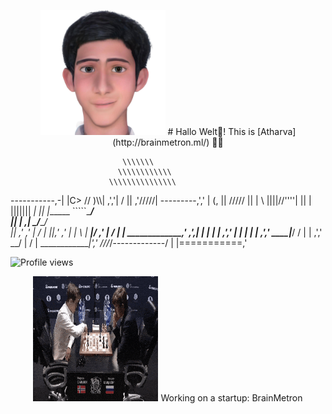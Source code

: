 <p align="center">
    <img src="me.png" height="200" width="200" />
# Hallo Welt👋! This is [Atharva](http://brainmetron.ml/) 🙋‍♂️
</p>

                             \\\\\\\
                            \\\\\\\\\\\\
                          \\\\\\\\\\\\\\\
  -----------,-|           |C>   // )\\\\|
           ,','|          /    || ,'/////|
---------,','  |         (,    ||   /////
         ||    |          \\  ||||//''''|
         ||    |           |||||||     _|
         ||    |______      `````\____/ \
         ||    |     ,|         _/_____/ \
         ||  ,'    ,' |        /          |
         ||,'    ,'   |       |         \  |
_________|/    ,'     |      /           | |
_____________,'      ,',_____|      |    | |
             |     ,','      |      |    | |
             |   ,','    ____|_____/    /  |
             | ,','  __/ |             /   |
_____________|','   ///_/-------------/   |
              |===========,'

![Profile views](https://gpvc.arturio.dev/Atharvachavan)

<p align="center">
    <img src="Magnus.gif" height="200" width="200" />
Working on a startup: BrainMetron